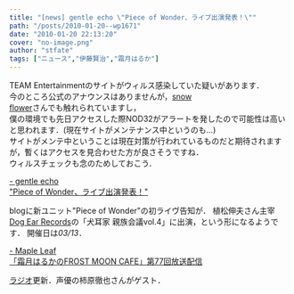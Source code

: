 ```yaml
---
title: "[news] gentle echo \"Piece of Wonder、ライブ出演発表！\""
path: "/posts/2010-01-20--wp1671"
date: "2010-01-20 22:13:20"
cover: "no-image.png"
author: "stfate"
tags: ["ニュース","伊藤賢治","霜月はるか"]
---
```


<style type="text/css">
<!--
p {white-space: pre-wrap};
-->
</style>

TEAM Entertainmentのサイトがウィルス感染していた疑いがあります．
今のところ公式のアナウンスはありませんが，<a href="http://snowyflower.seesaa.net/" target="_blank">snow flower</a>さんでも触れられていますし，
僕の環境でも先日アクセスした際NOD32がアラートを発したので可能性は高いと思われます．(現在サイトがメンテナンス中というのも…)
サイトがメンテ中ということは現在対策が行われているものだと期待されますが，暫くはアクセスを見合わせた方が良さそうですね．
ウィルスチェックも念のためしておこう．

<a  href="http://www.gentleecho.net/" target="_blank">- gentle echo "Piece of Wonder、ライブ出演発表！"</a>
<div >blogに新ユニット"Piece of Wonder"の初ライヴ告知が．
植松伸夫さん主宰<a href="http://www.dogearrecords.com/" target="_blank">Dog Ear Records</a>の「犬耳家 親族会議vol.4」に出演，という形になるようです．
開催日は<em>03/13</em>．</div>

<a  href="http://shimotsukin.com/" target="_blank">- Maple Leaf 「霜月はるかのFROST MOON CAFE」第77回放送配信</a>
<div ><a href="http://www.timerocket.co.jp/fmc/" target="_blank">ラジオ</a>更新．声優の柿原徹也さんがゲスト．</div>